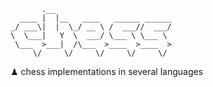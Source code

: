 ```
       .__                          
  ____ |  |__   ____   ______ ______
_/ ___\|  |  \_/ __ \ /  ___//  ___/
\  \___|   Y  \  ___/ \___ \ \___ \ 
 \___  >___|  /\___  >____  >____  >
     \/     \/     \/     \/     \/ 
```

♟︎ chess implementations in several languages
